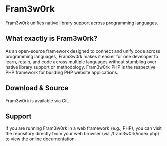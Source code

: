 Fram3w0rk
=========

Fram3w0rk unifies native library support across programming languages.

What exactly is Fram3w0rk?
--------------------------
As an open-source framework designed to connect and unify code across programming languages, Fram3w0rk makes it easier for one developer to learn, retain, and code across multiple languages without stumbling over native library support or methodology. Fram3w0rk PHP is the respective PHP framework for building PHP website applications.

Download & Source
-----------------
Fram3w0rk is available via Git.

Support
-------
If you are running Fram3w0rk in a web framework (e.g., PHP), you can visit the repository directly from your web browser (via /fram3w0rk/index.php) to view the online documentation.
